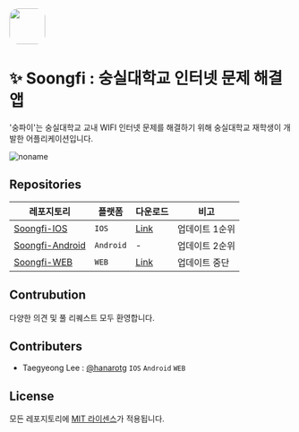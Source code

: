 <img src="https://hanarotg.github.io/others/soongfi/soongfi.png" style="width: 64px; height:64px; border-radius: 16px;" />

# ✨ Soongfi : 숭실대학교 인터넷 문제 해결 앱

'숭파이'는 숭실대학교 교내 WIFI 인터넷 문제를 해결하기 위해
숭실대학교 재학생이 개발한 어플리케이션입니다.

![noname](https://user-images.githubusercontent.com/34812887/217592422-e9dd6c6a-5654-4b03-be64-71a065dd78a6.png)

## Repositories

| 레포지토리                                                    | 플랫폼    | 다운로드                                           | 비고           |
| ------------------------------------------------------------- | --------- | -------------------------------------------------- | -------------- |
| [Soongfi-IOS](https://github.com/soongfi/Soongfi-IOS)         | `IOS`     | [Link](https://testflight.apple.com/join/q2qA4inP) | 업데이트 1순위 |
| [Soongfi-Android](https://github.com/soongfi/Soongfi-Android) | `Android` | -                                                  | 업데이트 2순위 |
| [Soongfi-WEB](https://github.com/soongfi/Soongfi-WEB)         | `WEB`     | [Link](https://soongfi.github.io/Soongfi-WEB/)     | 업데이트 중단  |

## Contrubution

다양한 의견 및 풀 리퀘스트 모두 환영합니다.

## Contributers

- Taegyeong Lee : [@hanarotg](https://github.com/hanarotg) `IOS` `Android` `WEB`

## License

모든 레포지토리에 [MIT 라이센스](https://opensource.org/licenses/MIT)가 적용됩니다.
